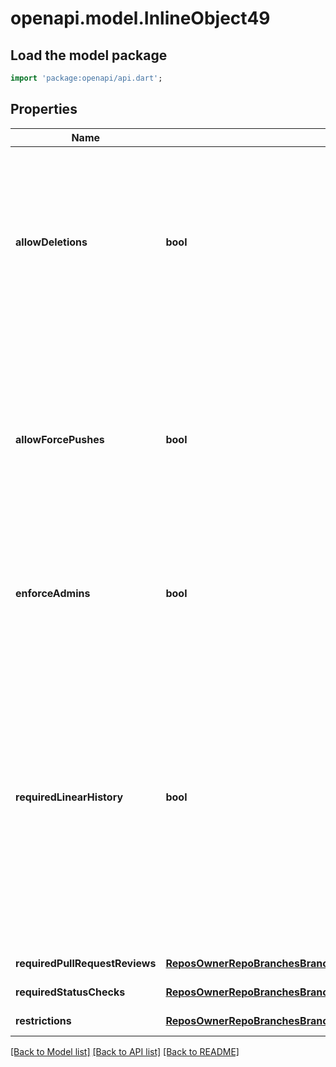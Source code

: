 # openapi.model.InlineObject49

## Load the model package
```dart
import 'package:openapi/api.dart';
```

## Properties
Name | Type | Description | Notes
------------ | ------------- | ------------- | -------------
**allowDeletions** | **bool** | Allows deletion of the protected branch by anyone with write access to the repository. Set to &#x60;false&#x60; to prevent deletion of the protected branch. Default: &#x60;false&#x60;. For more information, see \&quot;[Enabling force pushes to a protected branch](https://help.github.com/en/github/administering-a-repository/enabling-force-pushes-to-a-protected-branch)\&quot; in the GitHub Help documentation. | [optional] [default to null]
**allowForcePushes** | **bool** | Permits force pushes to the protected branch by anyone with write access to the repository. Set to &#x60;true&#x60; to allow force pushes. Set to &#x60;false&#x60; or &#x60;null&#x60; to block force pushes. Default: &#x60;false&#x60;. For more information, see \&quot;[Enabling force pushes to a protected branch](https://help.github.com/en/github/administering-a-repository/enabling-force-pushes-to-a-protected-branch)\&quot; in the GitHub Help documentation.\&quot; | [optional] [default to null]
**enforceAdmins** | **bool** | Enforce all configured restrictions for administrators. Set to &#x60;true&#x60; to enforce required status checks for repository administrators. Set to &#x60;null&#x60; to disable. | [default to null]
**requiredLinearHistory** | **bool** | Enforces a linear commit Git history, which prevents anyone from pushing merge commits to a branch. Set to &#x60;true&#x60; to enforce a linear commit history. Set to &#x60;false&#x60; to disable a linear commit Git history. Your repository must allow squash merging or rebase merging before you can enable a linear commit history. Default: &#x60;false&#x60;. For more information, see \&quot;[Requiring a linear commit history](https://help.github.com/github/administering-a-repository/requiring-a-linear-commit-history)\&quot; in the GitHub Help documentation. | [optional] [default to null]
**requiredPullRequestReviews** | [**ReposOwnerRepoBranchesBranchProtectionRequiredPullRequestReviews**](ReposOwnerRepoBranchesBranchProtectionRequiredPullRequestReviews.md) |  | [default to null]
**requiredStatusChecks** | [**ReposOwnerRepoBranchesBranchProtectionRequiredStatusChecks**](ReposOwnerRepoBranchesBranchProtectionRequiredStatusChecks.md) |  | [default to null]
**restrictions** | [**ReposOwnerRepoBranchesBranchProtectionRestrictions**](ReposOwnerRepoBranchesBranchProtectionRestrictions.md) |  | [default to null]

[[Back to Model list]](../README.md#documentation-for-models) [[Back to API list]](../README.md#documentation-for-api-endpoints) [[Back to README]](../README.md)


